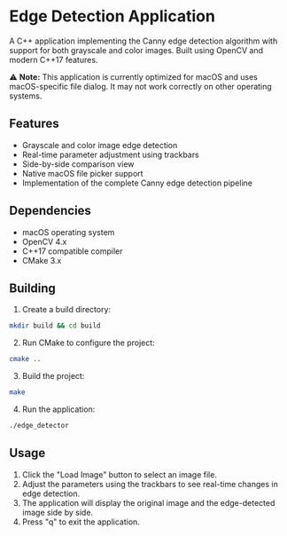 # Edge Detection Application

A C++ application implementing the Canny edge detection algorithm with support for both grayscale and color images. Built using OpenCV and modern C++17 features.

⚠️ **Note:** This application is currently optimized for macOS and uses macOS-specific file dialog. It may not work correctly on other operating systems.

## Features

- Grayscale and color image edge detection
- Real-time parameter adjustment using trackbars
- Side-by-side comparison view
- Native macOS file picker support
- Implementation of the complete Canny edge detection pipeline

## Dependencies

- macOS operating system
- OpenCV 4.x
- C++17 compatible compiler
- CMake 3.x

## Building

1. Create a build directory:
```bash
mkdir build && cd build
```
2. Run CMake to configure the project:
```bash
cmake ..
```
3. Build the project:
```bash
make
```
4. Run the application:
```bash
./edge_detector
```

## Usage
1. Click the "Load Image" button to select an image file.
2. Adjust the parameters using the trackbars to see real-time changes in edge detection.
3. The application will display the original image and the edge-detected image side by side.
4. Press "q" to exit the application.


